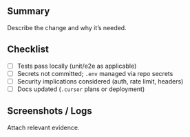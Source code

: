 ## Summary

Describe the change and why it’s needed.

## Checklist

- [ ] Tests pass locally (unit/e2e as applicable)
- [ ] Secrets not committed; `.env` managed via repo secrets
- [ ] Security implications considered (auth, rate limit, headers)
- [ ] Docs updated (`.cursor` plans or deployment)

## Screenshots / Logs

Attach relevant evidence.

